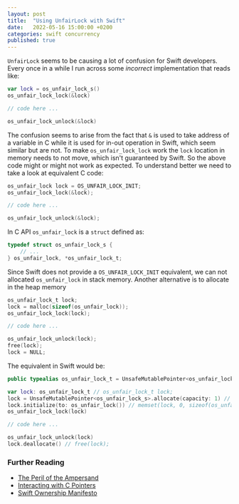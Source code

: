 ```yaml
---
layout: post
title:  "Using UnfairLock with Swift"
date:   2022-05-16 15:00:00 +0200
categories: swift concurrency
published: true
---
```


`UnfairLock` seems to be causing a lot of confusion for Swift developers. Every once in a while I run across some *incorrect* implementation that reads like:

```swift
var lock = os_unfair_lock_s()
os_unfair_lock_lock(&lock)

// code here ...

os_unfair_lock_unlock(&lock)
```

The confusion seems to arise from the fact that `&` is used to take address of a variable in C while it is used for in-out operation in Swift, which seem similar but are not. To make `os_unfair_lock_lock` work the `lock` location in memory needs to not move, which isn't guaranteed by Swift. So the above code might or might not work as expected. To understand better we need to take a look at equivalent C code:

```c
os_unfair_lock lock = OS_UNFAIR_LOCK_INIT;
os_unfair_lock_lock(&lock);

// code here ...

os_unfair_lock_unlock(&lock);
```

In C API `os_unfair_lock` is a `struct` defined as:

```c
typedef struct os_unfair_lock_s { 
    // ...
} os_unfair_lock, *os_unfair_lock_t;
```

Since Swift does not provide a `OS_UNFAIR_LOCK_INIT` equivalent, we can not allocated `os_unfair_lock` in stack memory. Another alternative is to allocate in the heap memory

```c
os_unfair_lock_t lock;
lock = malloc(sizeof(os_unfair_lock));
os_unfair_lock_lock(lock);

// code here ...

os_unfair_lock_unlock(lock);
free(lock);
lock = NULL;
```

The equivalent in Swift would be:

```swift
public typealias os_unfair_lock_t = UnsafeMutablePointer<os_unfair_lock_s>

var lock: os_unfair_lock_t // os_unfair_lock_t lock;
lock = UnsafeMutablePointer<os_unfair_lock_s>.allocate(capacity: 1) // lock = malloc(sizeof(os_unfair_lock));
lock.initialize(to: os_unfair_lock()) // memset(lock, 0, sizeof(os_unfair_lock));
os_unfair_lock_lock(lock)

// code here ...

os_unfair_lock_unlock(lock)
lock.deallocate() // free(lock);
```

### Further Reading

* [The Peril of the Ampersand](https://developer.apple.com/forums/thread/674633)
* [Interacting with C Pointers](https://developer.apple.com/swift/blog/?id=6)
* [Swift Ownership Manifesto](https://github.com/apple/swift/blob/main/docs/OwnershipManifesto.md)